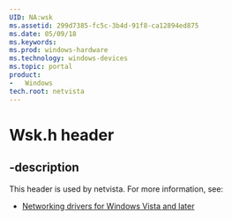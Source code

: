 ```yaml
---
UID: NA:wsk
ms.assetid: 299d7385-fc5c-3b4d-91f8-ca12894ed875
ms.date: 05/09/18
ms.keywords: 
ms.prod: windows-hardware
ms.technology: windows-devices
ms.topic: portal
product:
-	Windows
tech.root: netvista
---
```


# Wsk.h header


## -description


This header is used by netvista. For more information, see:

- [Networking drivers for Windows Vista and later](../_netvista/index.md)
